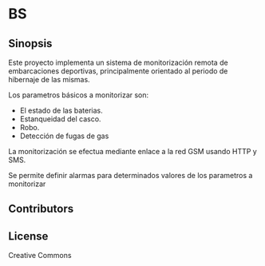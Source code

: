 # BS

## Sinopsis

Este proyecto implementa un sistema de monitorización remota de embarcaciones deportivas, principalmente orientado al periodo de hibernaje de las mismas.

Los parametros básicos a monitorizar son:

* El estado de las baterias.
* Estanqueidad del casco.
* Robo.
* Detección de fugas de gas

La monitorización se efectua mediante enlace a la red GSM usando HTTP y SMS.

Se permite definir alarmas para determinados valores de los parametros a monitorizar

## Contributors


## License

Creative Commons
